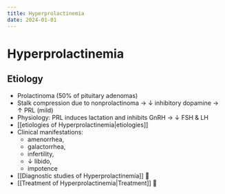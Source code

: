 ```yaml
---
title: Hyperprolactinemia
date: 2024-01-01
---
```


# Hyperprolactinemia

## Etiology

- Prolactinoma (50% of pituitary adenomas)
- Stalk compression due to nonprolactinoma → ↓ inhibitory dopamine → ↑ PRL (mild)
- Physiology: PRL induces lactation and inhibits GnRH → ↓ FSH & LH
- [[etiologies of Hyperprolactinemia|etiologies]]
- Clinical manifestations:
  - amenorrhea,
  - galactorrhea,
  - infertility,
  - ↓ libido,
  - impotence
- [[Diagnostic studies of Hyperprolactinemia]] 󰒗
- [[Treatment of Hyperprolactinemia|Treatment]] 󰒖
